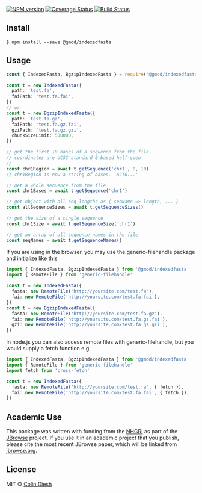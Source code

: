 [![NPM version](https://img.shields.io/npm/v/@gmod/indexedfasta.svg?style=flat-square)](https://npmjs.org/package/@gmod/indexedfasta)
[![Coverage Status](https://img.shields.io/codecov/c/github/GMOD/indexedfasta-js/master.svg?style=flat-square)](https://codecov.io/gh/GMOD/indexedfasta-js/branch/master)
[![Build Status](https://img.shields.io/github/actions/workflow/status/GMOD/indexedfasta-js/push.yml?branch=master)](https://github.com/GMOD/indexedfasta-js/actions)

## Install

    $ npm install --save @gmod/indexedfasta

## Usage

```typescript
const { IndexedFasta, BgzipIndexedFasta } = require('@gmod/indexedfasta')

const t = new IndexedFasta({
  path: 'test.fa',
  faiPath: 'test.fa.fai',
})
// or
const t = new BgzipIndexedFasta({
  path: 'test.fa.gz',
  faiPath: 'test.fa.gz.fai',
  gziPath: 'test.fa.gz.gzi',
  chunkSizeLimit: 500000,
})

// get the first 10 bases of a sequence from the file.
// coordinates are UCSC standard 0-based half-open
//
const chr1Region = await t.getSequence('chr1', 0, 10)
// chr1Region is now a string of bases, 'ACTG...'

// get a whole sequence from the file
const chr1Bases = await t.getSequence('chr1')

// get object with all seq lengths as { seqName => length, ... }
const allSequenceSizes = await t.getSequenceSizes()

// get the size of a single sequence
const chr1Size = await t.getSequenceSize('chr1')

// get an array of all sequence names in the file
const seqNames = await t.getSequenceNames()
```

If you are using in the browser, you may use the generic-filehandle package and
initialize like this

```typescript
import { IndexedFasta, BgzipIndexedFasta } from '@gmod/indexedfasta'
import { RemoteFile } from 'generic-filehandle'

const t = new IndexedFasta({
  fasta: new RemoteFile('http://yoursite.com/test.fa'),
  fai: new RemoteFile('http://yoursite.com/test.fa.fai'),
})
const t = new BgzipIndexedFasta({
  fasta: new RemoteFile('http://yoursite.com/test.fa.gz'),
  fai: new RemoteFile('http://yoursite.com/test.fa.gz.fai'),
  gzi: new RemoteFile('http://yoursite.com/test.fa.gz.gzi'),
})
```

In node.js you can also access remote files with generic-filehandle, but you
would supply a fetch function e.g.

```typescript
import { IndexedFasta, BgzipIndexedFasta } from '@gmod/indexedfasta'
import { RemoteFile } from 'generic-filehandle'
import fetch from 'cross-fetch'

const t = new IndexedFasta({
  fasta: new RemoteFile('http://yoursite.com/test.fa', { fetch }),
  fai: new RemoteFile('http://yoursite.com/test.fa.fai', { fetch }),
})
```

## Academic Use

This package was written with funding from the [NHGRI](http://genome.gov) as
part of the [JBrowse](http://jbrowse.org) project. If you use it in an academic
project that you publish, please cite the most recent JBrowse paper, which will
be linked from [jbrowse.org](http://jbrowse.org).

## License

MIT © [Colin Diesh](https://github.com/cmdcolin)
